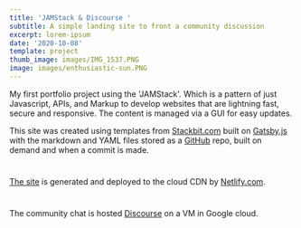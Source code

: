 ```yaml
---
title: 'JAMStack & Discourse '
subtitle: A simple landing site to front a community discussion
excerpt: lorem-ipsum
date: '2020-10-08'
template: project
thumb_image: images/IMG_1537.PNG
image: images/enthusiastic-sun.PNG
---
```

My first portfolio project using the 'JAMStack'. Which is a pattern of just Javascript, APIs, and Markup to develop websites that are lightning fast, secure and responsive. The content is managed via a GUI for easy updates. 

This site was created using templates from [Stackbit.com](https://Stackbit.com) built on [Gatsby.js](https://www.gatsbyjs.com/) with the markdown and YAML files stored as a [GitHub](https://github.com/donnay/perpetual-sparrow) repo, built on demand and when a commit is made. 
#
[The site](https://www.discourse.org/)  is generated and deployed to the cloud CDN by [Netlify.com](https://www.netlify.com/). 
#
The community chat is hosted [Discourse](https://forum.discourse.org/) on a VM in Google cloud. 